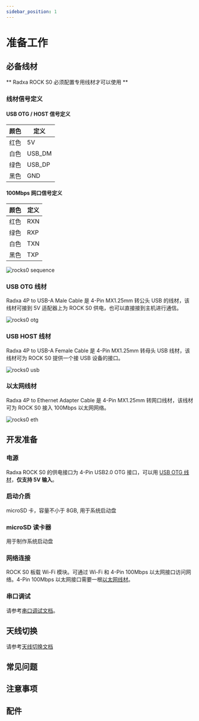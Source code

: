 ```yaml
---
sidebar_position: 1
---
```


# 准备工作

## 必备线材

** Radxa ROCK S0 必须配置专用线材才可以使用 **

### 线材信号定义

#### USB OTG / HOST 信号定义

| 颜色 | 定义   |
| ---- | ------ |
| 红色 | 5V     |
| 白色 | USB_DM |
| 绿色 | USB_DP |
| 黑色 | GND    |

#### 100Mbps 网口信号定义

| 颜色 | 定义 |
| ---- | ---- |
| 红色 | RXN  |
| 绿色 | RXP  |
| 白色 | TXN  |
| 黑色 | TXP  |

![rocks0 sequence](/img/rockpi/s0/rock-s0-signal-sequence.webp)

### USB OTG 线材

Radxa 4P to USB-A Male Cable 是 4-Pin MX1.25mm 转公头 USB 的线材，该线材可接到 5V 适配器上为 ROCK S0 供电，也可以直接接到主机进行通信。

![rocks0 otg](/img/rockpi/s0/rocks0-otg-wire.webp)

### USB HOST 线材

Radxa 4P to USB-A Female Cable 是 4-Pin MX1.25mm 转母头 USB 线材，该线材可为 ROCK S0 提供一个接 USB 设备的接口。

![rocks0 usb](/img/rockpi/s0/rocks0-usb-wire.webp)

### 以太网线材

Radxa 4P to Ethernet Adapter Cable 是 4-Pin MX1.25mm 转网口线材，该线材可为 ROCK S0 接入 100Mbps 以太网网络。

![rocks0 eth](/img/rockpi/s0/rocks0-eth-wire.webp)

## 开发准备

### 电源

Radxa ROCK S0 的供电接口为 4-Pin USB2.0 OTG 接口，可以用 [USB OTG 线材](/rockpi/rocks0/getting-started/preparation#usb-otg-线材)，**仅支持 5V 输入**。

### 启动介质

microSD 卡，容量不小于 8GB, 用于系统启动盘

### microSD 读卡器

用于制作系统启动盘

### 网络连接

ROCK S0 板载 Wi-Fi 模块。可通过 Wi-Fi 和 4-Pin 100Mbps 以太网接口访问网络。4-Pin 100Mbps 以太网接口需要一根[以太网线材](/rockpi/rocks0/getting-started/preparation#以太网线材)。

### 串口调试

请参考[串口调试文档](/rockpi/rocks0/low-level-dev/serial)。

## 天线切换

请参考[天线切换文档](antenna-switch)

## 常见问题

## 注意事项

## 配件
